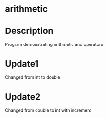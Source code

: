 # arithmetic

# Description
Program demonstrating arithmetic and operators

# Update1
Changed from int to double

# Update2
Changed from double to int with increment

